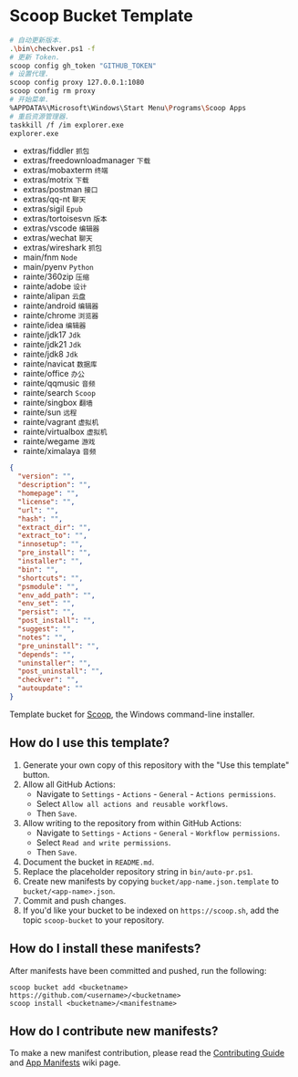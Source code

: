 # Scoop Bucket Template

```bash
# 自动更新版本.
.\bin\checkver.ps1 -f
# 更新 Token.
scoop config gh_token "GITHUB_TOKEN"
# 设置代理.
scoop config proxy 127.0.0.1:1080
scoop config rm proxy
# 开始菜单.
%APPDATA%\Microsoft\Windows\Start Menu\Programs\Scoop Apps
# 重启资源管理器.
taskkill /f /im explorer.exe
explorer.exe
```

- extras/fiddler `抓包`
- extras/freedownloadmanager `下载`
- extras/mobaxterm `终端`
- extras/motrix `下载`
- extras/postman `接口`
- extras/qq-nt `聊天`
- extras/sigil `Epub`
- extras/tortoisesvn `版本`
- extras/vscode `编辑器`
- extras/wechat `聊天`
- extras/wireshark `抓包`
- main/fnm `Node`
- main/pyenv `Python`
- rainte/360zip `压缩`
- rainte/adobe `设计`
- rainte/alipan `云盘`
- rainte/android `编辑器`
- rainte/chrome `浏览器`
- rainte/idea `编辑器`
- rainte/jdk17 `Jdk`
- rainte/jdk21 `Jdk`
- rainte/jdk8 `Jdk`
- rainte/navicat `数据库`
- rainte/office `办公`
- rainte/qqmusic `音频`
- rainte/search `Scoop`
- rainte/singbox `翻墙`
- rainte/sun `远程`
- rainte/vagrant `虚拟机`
- rainte/virtualbox `虚拟机`
- rainte/wegame `游戏`
- rainte/ximalaya `音频`

```json
{
  "version": "",
  "description": "",
  "homepage": "",
  "license": "",
  "url": "",
  "hash": "",
  "extract_dir": "",
  "extract_to": "",
  "innosetup": "",
  "pre_install": "",
  "installer": "",
  "bin": "",
  "shortcuts": "",
  "psmodule": "",
  "env_add_path": "",
  "env_set": "",
  "persist": "",
  "post_install": "",
  "suggest": "",
  "notes": "",
  "pre_uninstall": "",
  "depends": "",
  "uninstaller": "",
  "post_uninstall": "",
  "checkver": "",
  "autoupdate": ""
}
```

<!-- Uncomment the following line after replacing placeholders -->
<!-- [![Tests](https://github.com/<username>/<bucketname>/actions/workflows/ci.yml/badge.svg)](https://github.com/<username>/<bucketname>/actions/workflows/ci.yml) [![Excavator](https://github.com/<username>/<bucketname>/actions/workflows/excavator.yml/badge.svg)](https://github.com/<username>/<bucketname>/actions/workflows/excavator.yml) -->

Template bucket for [Scoop](https://scoop.sh), the Windows command-line installer.

## How do I use this template?

1. Generate your own copy of this repository with the "Use this template"
   button.
2. Allow all GitHub Actions:
   - Navigate to `Settings` - `Actions` - `General` - `Actions permissions`.
   - Select `Allow all actions and reusable workflows`.
   - Then `Save`.
3. Allow writing to the repository from within GitHub Actions:
   - Navigate to `Settings` - `Actions` - `General` - `Workflow permissions`.
   - Select `Read and write permissions`.
   - Then `Save`.
4. Document the bucket in `README.md`.
5. Replace the placeholder repository string in `bin/auto-pr.ps1`.
6. Create new manifests by copying `bucket/app-name.json.template` to
   `bucket/<app-name>.json`.
7. Commit and push changes.
8. If you'd like your bucket to be indexed on `https://scoop.sh`, add the
   topic `scoop-bucket` to your repository.

## How do I install these manifests?

After manifests have been committed and pushed, run the following:

```pwsh
scoop bucket add <bucketname> https://github.com/<username>/<bucketname>
scoop install <bucketname>/<manifestname>
```

## How do I contribute new manifests?

To make a new manifest contribution, please read the [Contributing
Guide](https://github.com/ScoopInstaller/.github/blob/main/.github/CONTRIBUTING.md)
and [App Manifests](https://github.com/ScoopInstaller/Scoop/wiki/App-Manifests)
wiki page.
